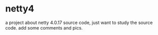 netty4
======

a project about netty 4.0.17 source code, just want to study the source code.  add some comments and pics.
